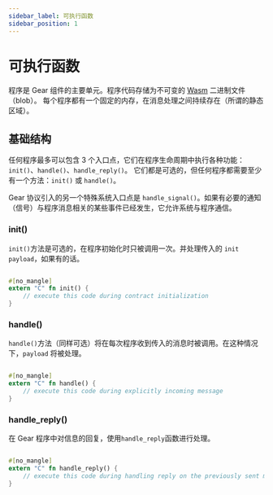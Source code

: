 ```yaml
---
sidebar_label: 可执行函数
sidebar_position: 1
---
```


# 可执行函数

程序是 Gear 组件的主要单元。程序代码存储为不可变的 [Wasm](/docs/gear/technology/wasm) 二进制文件（blob）。
每个程序都有一个固定的内存，在消息处理之间持续存在（所谓的静态区域）。

## 基础结构

任何程序最多可以包含 3 个入口点，它们在程序生命周期中执行各种功能：`init()`、`handle()`、`handle_reply()`。
它们都是可选的，但任何程序都需要至少有一个方法：`init()` 或 `handle()`。

Gear 协议引入的另一个特殊系统入口点是 `handle_signal()`。如果有必要的通知（信号）与程序消息相关的某些事件已经发生，它允许系统与程序通信。

### init()

`init()`方法是可选的，在程序初始化时只被调用一次。并处理传入的 `init payload`，如果有的话。

```rust

#[no_mangle]
extern "C" fn init() {
    // execute this code during contract initialization
}

```

### handle()

`handle()`方法（同样可选）将在每次程序收到传入的消息时被调用。在这种情况下，`payload` 将被处理。

```rust

#[no_mangle]
extern "C" fn handle() {
    // execute this code during explicitly incoming message
}

```

### handle_reply()

在 Gear 程序中对信息的回复，使用`handle_reply`函数进行处理。

```rust

#[no_mangle]
extern "C" fn handle_reply() {
    // execute this code during handling reply on the previously sent message
}

```

